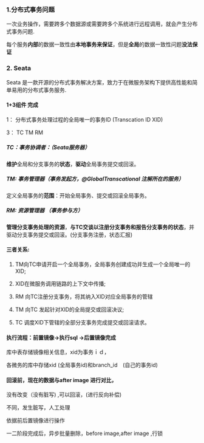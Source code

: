 ### 1.分布式事务问题

一次业务操作，需要跨多个数据源或需要跨多个系统进行远程调用，就会产生分布式事务问题.

每个服务**内部**的数据一致性由**本地事务来保证**，但是**全局**的数据一致性问题**没法保证**

### 2. Seata

Seata 是一款开源的分布式事务解决方案，致力于在微服务架构下提供高性能和简单易用的分布式事务服务.

#### 1+3组件 完成

1： 分布式事务处理过程的全局唯一的事务ID    (Transcation ID XID)

3： TC  TM RM  

##### TC：事务协调者：（Seata服务器）

**维护**全局和分支事务的**状态**，**驱动**全局事务提交或回滚。

##### TM: 事务管理器（事务发起方，@GlobalTranscational 注解所在的服务）

定义全局事务的**范围**：开始全局事务、提交或回滚全局事务。

##### RM: 资源管理器 （事务参与方）

**管理分支事务处理的资源**，**与TC交谈以注册分支事务和报告分支事务的状态**，并驱动分支事务提交或回滚。(分支事务注册，状态汇报)



#### 三者关系:

1. TM向TC申请开启一个全局事务，全局事务创建成功并生成一个全局唯一的XID;

2. XID在微服务调用链路的上下文中传播;
3. RM 向TC注册分支事务，将其纳入XID对应全局事务的管辖
4. TM 向TC 发起针对XID的全局提交或回滚决议;
5. TC 调度XID下管辖的全部分支事务完成提交或回滚请求。



#### 执行流程：前置镜像->执行sql ->后置镜像完成



库中表存储镜像相关信息，xid为事务ｉｄ，

各微务的库中存储xid (全局事务id)和branch_id　(自己的事务id)



#### 回滚前，现在的数据与after image 进行对比，

没有改变（没有脏写) ,可以回滚，(进行反向补偿)

不同，发生脏写，人工处理



依据前后置镜像进行操作

一二阶段完成后，异步批量删除，before image,after image ,行锁